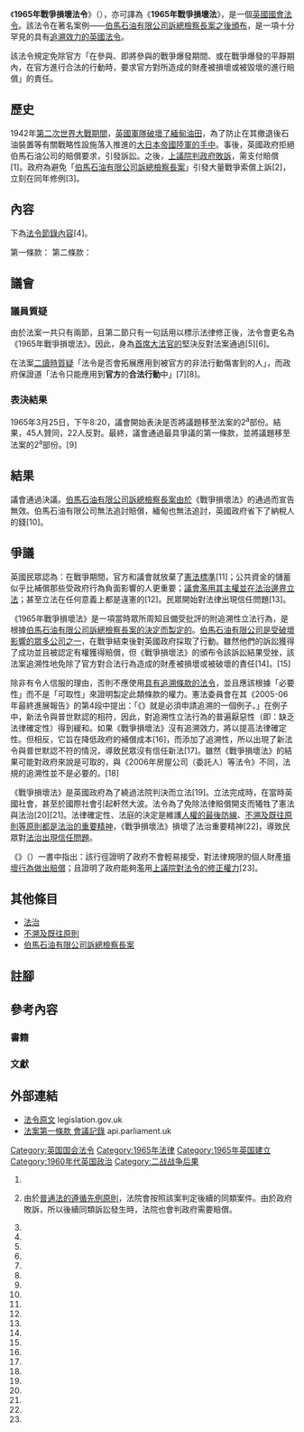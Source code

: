 《**1965年戰爭損壞法令**》（），亦可譯為《**1965年戰爭損壞法**》，是一個[英國國會法令](../Page/英國國會法令.md "wikilink")。該法令在著名案例——[伯馬石油有限公司訴總檢察長案之後頒布](https://zh.wikipedia.org/wiki/伯馬石油有限公司訴總檢察長案 "wikilink")，是一項十分罕見的具有[追溯效力的英國法令](https://zh.wikipedia.org/wiki/追溯法令 "wikilink")。

該法令規定免除官方「在參與、即將參與的戰爭爆發期間、或在戰爭爆發的平靜期內，在官方進行合法的行動時，要求官方對所造成的財產被損壞或被毀壞的進行賠償」的責任。

## 歷史

1942年[第二次世界大戰期間](https://zh.wikipedia.org/wiki/第二次世界大戰 "wikilink")，[英國軍隊破壞了](../Page/英國軍隊.md "wikilink")[緬甸油田](https://zh.wikipedia.org/wiki/緬甸 "wikilink")，為了防止在其撤退後石油裝置等有關戰略性設施落入推進的[大日本帝國陸軍的手中](../Page/大日本帝國陸軍.md "wikilink")。事後，英國政府拒絕伯馬石油公司的賠償要求，引發訴訟。之後，[上議院判政府敗訴](../Page/英國上議院.md "wikilink")，需支付賠償\[1\]。政府為避免「[伯馬石油有限公司訴總檢察長案](https://zh.wikipedia.org/wiki/伯馬石油有限公司訴總檢察長案 "wikilink")」引發大量戰爭索償上訴\[2\]，立刻在同年修例\[3\]。

## 內容

下為[法令節錄內容](../Page/法令.md "wikilink")\[4\]。

第一條款： 第二條款：

## 議會

### 議員質疑

由於法案一共只有兩節，且第二節只有一句話用以標示法律修正後，法令會更名為《1965年戰爭損壞法》。因此，身為[首席大法官的](https://zh.wikipedia.org/wiki/首席大法官 "wikilink")堅決反對法案通過\[5\]\[6\]。

在法案[二讀時質疑](https://zh.wikipedia.org/wiki/三讀 "wikilink")「法令是否會拓展應用到被官方的非法行動傷害到的人」，而政府保證道「法令只能應用到**官方**的**合法行動**中」\[7\]\[8\]。

### 表決結果

1965年3月25日，下午8:20，議會開始表決是否將議題移至法案的2<sup>a</sup>部份。結果，45人贊同，22人反對。最終，議會通過最具爭議的第一條款，並將議題移至法案的2<sup>a</sup>部份。\[9\]

## 結果

議會通過決議。[伯馬石油有限公司訴總檢察長案由於](https://zh.wikipedia.org/wiki/伯馬石油有限公司訴總檢察長案 "wikilink")《戰爭損壞法》的通過而宣告無效。伯馬石油有限公司無法追討賠償，緬甸也無法追討，英國政府省下了納稅人的錢\[10\]。

## 爭議

英國民眾認為：在戰爭期間，官方和議會就放棄了[憲法標準](https://zh.wikipedia.org/wiki/英國憲法 "wikilink")\[11\]；公共資金的儲蓄似乎比補償那些受政府行為負面影響的人更重要；[議會濫用其主權並在](https://zh.wikipedia.org/wiki/英國議會 "wikilink")[法治邊界立法](../Page/法治.md "wikilink")；甚至立法在任何意義上都是違憲的\[12\]。民眾開始對法律出現信任問題\[13\]。

《1965年戰爭損壞法》是一項當時眾所周知且備受批評的附追溯性立法行為，是根據[伯馬石油有限公司訴總檢察長案的決定而製定的](https://zh.wikipedia.org/wiki/伯馬石油有限公司訴總檢察長案 "wikilink")。[伯馬石油有限公司是受破壞影響的眾多公司之一](https://zh.wikipedia.org/wiki/伯馬石油有限公司 "wikilink")，在戰爭結束後對英國政府採取了行動。雖然他們的訴訟獲得了成功並且被認定有權獲得賠償，但《戰爭損壞法》的頒布令該訴訟結果受挫，該法案追溯性地免除了官方對合法行為造成的財產被損壞或被破壞的責任\[14\]。\[15\]

除非有令人信服的理由，否則不應使用[具有追溯條款的法令](https://zh.wikipedia.org/wiki/追溯法令 "wikilink")，並且應該根據「必要性」而不是「可取性」來證明製定此類條款的權力。憲法委員會在其《2005-06年最終進展報告》的第4段中提出：「《》就是必須申請追溯的一個例子。」在例子中，新法令與普世默認的相符，因此，對追溯性立法行為的普遍厭惡性（即：缺乏法律確定性）得到緩和。如果《戰爭損壞法》沒有追溯效力，將以提高法律確定性。但相反，它旨在降低政府的補償成本\[16\]，而添加了追溯性，所以出現了新法令與普世默認不符的情況，導致民眾沒有信任新法\[17\]。雖然《戰爭損壞法》的結果可能對政府來說是可取的，與《2006年房屋公司（委託人）等法令》不同，法規的追溯性並不是必要的。\[18\]

《戰爭損壞法》是英國政府為了繞過法院判決而立法\[19\]。立法完成時，在當時英國社會，甚至於國際社會引起軒然大波。法令為了免除法律賠償開支而犧牲了憲法與法治\[20\]\[21\]。法律確定性、法庭的決定是維護[人權的最後防線](https://zh.wikipedia.org/wiki/人權 "wikilink")、[不溯及既往原則等原則都是](../Page/不溯及既往原則.md "wikilink")[法治的重要精神](../Page/法治.md "wikilink")，《戰爭損壞法》損壞了法治重要精神\[22\]，導致民眾對[法治出現信任問題](../Page/法治.md "wikilink")。

《》（）一書中指出：該行徑證明了政府不會輕易接受，對法律規限的個人財產[損壞行為做出賠償](https://zh.wikipedia.org/wiki/刑事損壞_\(英格蘭法律\) "wikilink")；且證明了政府能夠濫用[上議院對](../Page/英國上議院.md "wikilink")[法令的修正權力](../Page/法令.md "wikilink")\[23\]。

## 其他條目

  - [法治](../Page/法治.md "wikilink")
  - [不溯及既往原則](../Page/不溯及既往原則.md "wikilink")
  - [伯馬石油有限公司訴總檢察長案](https://zh.wikipedia.org/wiki/伯馬石油有限公司訴總檢察長案 "wikilink")

## 註腳

## 參考內容

### 書籍

### 文獻

## 外部連結

  - [法令原文](http://www.legislation.gov.uk/ukpga/1965/18)
    legislation.gov.uk
  - [法案第一條款
    會議記錄](https://api.parliament.uk/historic-hansard/lords/1965/mar/25/war-damage-bill-1)
    api.parliament.uk

[Category:英国国会法令](https://zh.wikipedia.org/wiki/Category:英国国会法令 "wikilink")
[Category:1965年法律](https://zh.wikipedia.org/wiki/Category:1965年法律 "wikilink")
[Category:1965年英国建立](https://zh.wikipedia.org/wiki/Category:1965年英国建立 "wikilink")
[Category:1960年代英国政治](https://zh.wikipedia.org/wiki/Category:1960年代英国政治 "wikilink")
[Category:二战战争后果](https://zh.wikipedia.org/wiki/Category:二战战争后果 "wikilink")

1.

2.  由於[普通法的](../Page/英美法系.md "wikilink")[遵循先例原則](../Page/遵循先例.md "wikilink")，法院會按照該案判定後續的同類案件。由於政府敗訴，所以後續同類訴訟發生時，法院也會判政府需要賠償。

3.

4.

5.
6.

7.

8.
9.

10.

11.
12.
13.

14.

15.

16.
17.
18.
19.

20.
21.
22.

23.